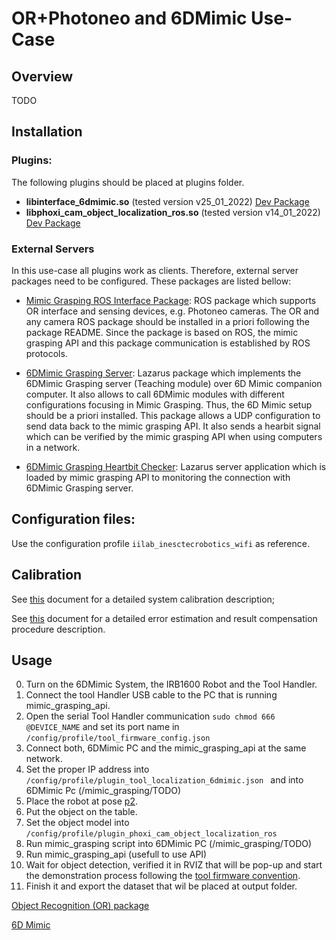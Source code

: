 # OR+Photoneo and 6DMimic Use-Case

## Overview

TODO


## Installation


### Plugins:
The following plugins should be placed at plugins folder.
- **libinterface_6dmimic.so** (tested version v25_01_2022) [Dev Package](https://gitlab.inesctec.pt/CRIIS/mimicgrasping/mimic_grasping_plugin_generator)
- **libphoxi_cam_object_localization_ros.so** (tested version v14_01_2022) [Dev Package](https://gitlab.inesctec.pt/CRIIS/mimicgrasping/mimic_grasping_ros_plugin_generator)


### External Servers

In this use-case all plugins work as clients. Therefore, external server packages need to be configured. These packages are listed bellow:


* [Mimic Grasping ROS Interface Package](https://github.com/ItzMeJP/mimic_grasping_ros_interface_package): ROS package which supports OR interface and sensing devices, e.g. Photoneo cameras. The OR and any camera ROS package should be installed in a priori following the package README. Since the package is based on ROS, the mimic grasping API and this package communication is established by ROS protocols.

* [6DMimic Grasping Server](https://gitlab.inesctec.pt/CRIIS/mimicgrasping/mimic_grasping_6dmimic_interface): Lazarus package which implements the 6DMimic Grasping server (Teaching module) over 6D Mimic companion computer. It also allows to call 6DMimic modules with different configurations focusing in Mimic Grasping. Thus, the 6D Mimic setup should be a priori installed. This package allows a UDP configuration to send data back to the mimic grasping API. It also sends a hearbit signal which can be verified by the mimic grasping API when using computers in a network.

* [6DMimic Grasping Heartbit Checker](https://gitlab.inesctec.pt/CRIIS/mimicgrasping/mimic_grasping_6dmimic_local_interface): Lazarus server application which is loaded by mimic grasping API to monitoring the connection with 6DMimic Grasping server.

## Configuration files:

Use the configuration profile ``iilab_inesctecrobotics_wifi`` as reference.


## Calibration
See [this](/docs/use_case_6dmimic_OR/calibration.md) document for a detailed system calibration description;

See [this](/docs/use_case_6dmimic_OR/error_compensation.md) document for a detailed error estimation and result compensation procedure description.


## Usage

0. Turn on the 6DMimic System, the IRB1600 Robot and the Tool Handler.
1. Connect the tool Handler USB cable to the PC that is running mimic_grasping_api.
2. Open the serial Tool Handler communication ```sudo chmod 666 @DEVICE_NAME``` and set its port name in ```/config/profile/tool_firmware_config.json ```
3. Connect both, 6DMimic PC and the mimic_grasping_api at the same network.
4. Set the proper IP address into ```/config/profile/plugin_tool_localization_6dmimic.json ``` and into 6DMimic Pc (/mimic_grasping/TODO)
5. Place the robot at pose [p2](/abb_irb_1600_programs/mimic_grasping_poses/MainModule.md).
6. Put the object on the table.
7. Set the object model into ```/config/profile/plugin_phoxi_cam_object_localization_ros ```
8. Run mimic_grasping script into 6DMimic PC (/mimic_grasping/TODO)
9. Run mimic_grasping_api (usefull to use API)
10. Wait for object detection, verified it in RVIZ that will be pop-up and start the demonstration process following the [tool firmware convention](https://gitlab.inesctec.pt/CRIIS/mimicgrasping/mimic_grasping_tool_firmware).
11. Finish it and export the dataset that wil be placed at output folder.


[Object Recognition (OR) package](https://github.com/carlosmccosta/object_recognition)

[6D Mimic](https://gitlab.inesctec.pt/CRIIS/6D_MIMIC)
